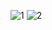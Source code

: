![1](https://github.com/user-attachments/assets/0b810e22-9948-421a-b4b7-abc91df3d89b)
![2](https://github.com/user-attachments/assets/b77cbd26-e081-4259-b26b-7b47b39d0a02)

